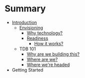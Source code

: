 # Summary

* [Introduction](README.md)
   * [Envisioning](envisioning.md)
       * [Why technology?](methodology.md)
       * [Readiness](readiness/readiness.md)
           * [How it works?](readiness/how_it_works.md)
   * TDB 101
       * [Why are we building this?](why_are_we_building_this.md)
       * [Where are we?](where_are_we.md)
       * [Where we're headed](where_were_headed.md)
* Getting Started

